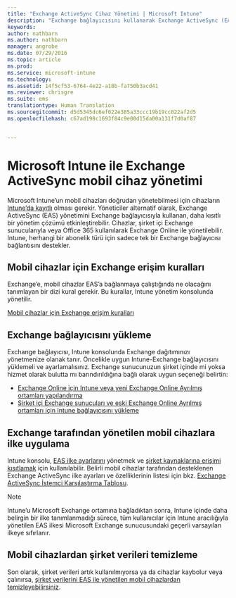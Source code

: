 ```yaml
---
title: "Exchange ActiveSync Cihaz Yönetimi | Microsoft Intune"
description: "Exchange bağlayıcısını kullanarak Exchange ActiveSync (EAS) yönetimi ile mobil cihaz yönetme"
keywords: 
author: nathbarn
ms.author: nathbarn
manager: angrobe
ms.date: 07/29/2016
ms.topic: article
ms.prod: 
ms.service: microsoft-intune
ms.technology: 
ms.assetid: 14f5cf53-6764-4e22-a18b-fa750b3acd41
ms.reviewer: chrisgre
ms.suite: ems
translationtype: Human Translation
ms.sourcegitcommit: d5d5345dc6ef022e385a33ccc19b19cc022af2d5
ms.openlocfilehash: c67ad198c1693f84c9e00d15da00a131f7d0af87


---
```


# Microsoft Intune ile Exchange ActiveSync mobil cihaz yönetimi
Microsoft Intune’un mobil cihazları doğrudan yönetebilmesi için cihazların [Intune’da kayıtlı](prerequisites-for-enrollment.md) olması gerekir. Yöneticiler alternatif olarak, Exchange ActiveSync (EAS) yönetimini Exchange bağlayıcısıyla kullanan, daha kısıtlı bir yönetim çözümü etkinleştirebilir. Cihazlar, şirket içi Exchange sunucularıyla veya Office 365 kullanılarak Exchange Online ile yönetilebilir. Intune, herhangi bir abonelik türü için sadece tek bir Exchange bağlayıcısı bağlantısını destekler.

## Mobil cihazlar için Exchange erişim kuralları ##

Exchange’e, mobil cihazlar EAS’a bağlanmaya çalıştığında ne olacağını tanımlayan bir dizi kural gerekir. Bu kurallar, Intune yönetim konsolunda yönetilir.

[Mobil cihazlar için Exchange erişim kuralları](exchange-access-rules-for-mobile-devices.md)

## Exchange bağlayıcısını yükleme
Exchange bağlayıcısı, Intune konsolunda Exchange dağıtımınızı yönetmenize olanak tanır. Öncelikle uygun Intune-Exchange bağlayıcısını yüklemeli ve ayarlamalısınız. Exchange sunucunuzun şirket içinde mi yoksa hizmet olarak bulutta mı barındırıldığına bağlı olarak uygun seçeneği belirtin:

-   [Exchange Online için Intune veya yeni Exchange Online Ayrılmış ortamları yapılandırma](intune-service-to-service-exchange-connector.md)
-   [Şirket içi Exchange sunucuları ve eski Exchange Online Ayrılmış ortamları için Intune bağlayıcısını yükleme](intune-on-premises-exchange-connector.md)


## Exchange tarafından yönetilen mobil cihazlara ilke uygulama
Intune konsolu, [EAS ilke ayarlarını](exchange-activesync-policy-settings-in-microsoft-intune.md) yönetmek ve [şirket kaynaklarına erişimi kısıtlamak](restrict-access-to-email-and-o365-services-with-microsoft-intune.md) için kullanılabilir. Belirli mobil cihazlar tarafından desteklenen Exchange ActiveSync ilke ayarları ve özelliklerinin listesi için bkz. [Exchange ActiveSync İstemci Karşılaştırma Tablosu](http://go.microsoft.com/fwlink/?LinkId=247270).

> [!NOTE]
> Intune’u Microsoft Exchange ortamına bağladıktan sonra, Intune içinde daha belirgin bir ilke tanımlanmadığı sürece, tüm kullanıcılar için Intune aracılığıyla yönetilen EAS ilkesi Microsoft Exchange sunucusundaki geçerli varsayılan ilkeye sıfırlanır.

## Mobil cihazlardan şirket verileri temizleme
Son olarak, şirket verileri artık kullanılmıyorsa ya da cihazlar kaybolur veya çalınırsa, [şirket verilerini EAS ile yönetilen mobil cihazlardan temizleyebilirsiniz](wipe-for-exchange-managed-mobile-devices.md).



<!--HONumber=Oct16_HO3-->


